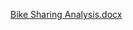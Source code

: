 [Bike Sharing Analysis.docx](https://github.com/hetalbhuta/Bike_Sharing/files/7271695/Bike.Sharing.Analysis.docx)
